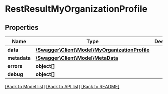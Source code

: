 # RestResultMyOrganizationProfile

## Properties

 Name         | Type                                                                        | Description | Notes      
--------------|-----------------------------------------------------------------------------|-------------|------------
 **data**     | [**\Swagger\Client\Model\MyOrganizationProfile**](MyOrganizationProfile.md) |             | [optional] 
 **metadata** | [**\Swagger\Client\Model\MetaData**](MetaData.md)                           |             | [optional] 
 **errors**   | **object[]**                                                                |             | [optional] 
 **debug**    | **object[]**                                                                |             | [optional] 

[[Back to Model list]](../README.md#documentation-for-models) [[Back to API list]](../README.md#documentation-for-api-endpoints) [[Back to README]](../README.md)


